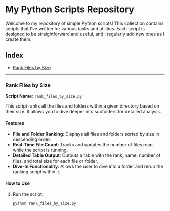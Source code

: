 # My Python Scripts Repository

Welcome to my repository of simple Python scripts! This collection contains scripts that I've written for various tasks and utilities. Each script is designed to be straightforward and useful, and I regularly add new ones as I create them.

## Index

- [Rank Files by Size](#rank-files-by-size)

---

### Rank Files by Size

**Script Name**: `rank_files_by_size.py`

This script ranks all the files and folders within a given directory based on their size. It allows you to dive deeper into subfolders for detailed analysis.

#### Features
- **File and Folder Ranking**: Displays all files and folders sorted by size in descending order.
- **Real-Time File Count**: Tracks and updates the number of files read while the script is running.
- **Detailed Table Output**: Outputs a table with the rank, name, number of files, and total size for each file or folder.
- **Dive-In Functionality**: Allows the user to dive into a folder and rerun the ranking script within it.

#### How to Use
1. Run the script:
   ```bash
   python rank_files_by_size.py
